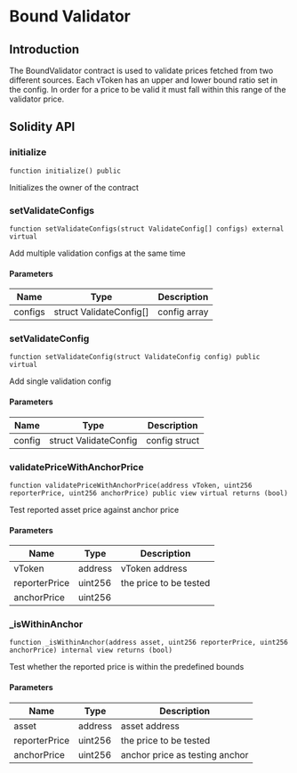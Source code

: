 # Bound Validator

## Introduction

The BoundValidator contract is used to validate prices fetched from two different sources. Each vToken has an upper and lower bound ratio set in the  config. In order for a price to be valid it must fall within this range of the validator price.

## Solidity API


### initialize

```solidity
function initialize() public
```

Initializes the owner of the contract

### setValidateConfigs

```solidity
function setValidateConfigs(struct ValidateConfig[] configs) external virtual
```

Add multiple validation configs at the same time

#### Parameters

| Name | Type | Description |
| ---- | ---- | ----------- |
| configs | struct ValidateConfig[] | config array |

### setValidateConfig

```solidity
function setValidateConfig(struct ValidateConfig config) public virtual
```

Add single validation config

#### Parameters

| Name | Type | Description |
| ---- | ---- | ----------- |
| config | struct ValidateConfig | config struct |

### validatePriceWithAnchorPrice

```solidity
function validatePriceWithAnchorPrice(address vToken, uint256 reporterPrice, uint256 anchorPrice) public view virtual returns (bool)
```

Test reported asset price against anchor price

#### Parameters

| Name | Type | Description |
| ---- | ---- | ----------- |
| vToken | address | vToken address |
| reporterPrice | uint256 | the price to be tested |
| anchorPrice | uint256 |  |

### _isWithinAnchor

```solidity
function _isWithinAnchor(address asset, uint256 reporterPrice, uint256 anchorPrice) internal view returns (bool)
```

Test whether the reported price is within the predefined bounds

#### Parameters

| Name | Type | Description |
| ---- | ---- | ----------- |
| asset | address | asset address |
| reporterPrice | uint256 | the price to be tested |
| anchorPrice | uint256 | anchor price as testing anchor |
